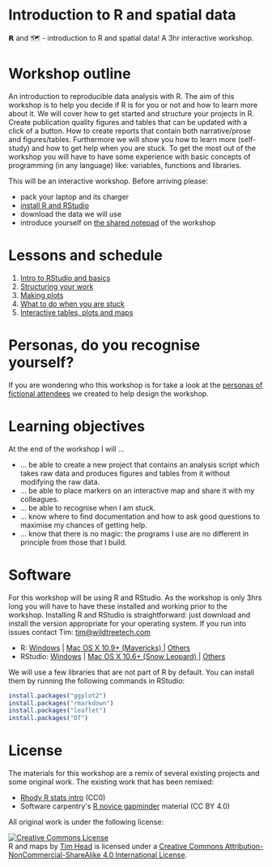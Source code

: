 # Introduction to R and spatial data
𝗥 and 🗺 - introduction to R and spatial data! A 3hr interactive workshop.


# Workshop outline

An introduction to reproducible data analysis with R. The aim of this
workshop is to help you decide if R is for you or not and how to learn
more about it. We will cover how to
get started and structure your projects in R. Create publication quality
figures and tables that can be updated with a click of a button. How to
create reports that contain both narrative/prose and figures/tables. Furthermore
we will show you how to learn more (self-study) and how to get help when
you are stuck. To get the most out of the workshop you will have to have
some experience with basic concepts of programming (in any language) like:
variables, functions and libraries.

This will be an interactive workshop. Before arriving please:

* pack your laptop and its charger
* [install R and RStudio](#software)
* download the data we will use
* introduce yourself on [the shared notepad](https://public.etherpad-mozilla.org/p/geong-r-and-maps-2016) of the workshop


# Lessons and schedule

1. [Intro to RStudio and basics](lessons/01-getting-started.Rmd)
1. [Structuring your work](lessons/02-getting-organised.Rmd)
1. [Making plots](lessons/03-plotting.Rmd)
1. [What to do when you are stuck](lessons/04-getting-help.Rmd)
1. [Interactive tables, plots and maps](lessons/05-interactive-maps.Rmd)


# Personas, do you recognise yourself?

If you are wondering who this workshop is for take a look at the [personas
of fictional attendees][personas] we created to help design the workshop.

[personas]: https://github.com/wildtreetech/r-and-maps/issues/1


# Learning objectives

At the end of the workshop I will ...

* ... be able to create a new project that contains an analysis script
  which takes raw data and produces figures and tables from it without
  modifying the raw data.
* ... be able to place markers on an interactive map and share it with
  my colleagues.
* ... be able to recognise when I am stuck.
* ... know where to find documentation and how to ask good questions to
  maximise my chances of getting help.
* ... know that there is no magic: the programs I use are no different
  in principle from those that I build.


# Software

For this workshop will be using R and RStudio. As the workshop is only 3hrs
long you will have to have these installed and working prior to the
workshop. Installing R and RStudio is straightforward: just download and
install the version appropriate for your operating system. If you run into
issues contact Tim: <tim@wildtreetech.com>

- R: [Windows](https://cran.r-project.org/bin/windows/base/R-3.3.1-win.exe) | [Mac OS X 10.9+ (Mavericks) ](https://cran.r-project.org/bin/macosx/R-3.3.1.pkg) |  [Others](https://cran.r-project.org/)
- RStudio: [Windows](https://download1.rstudio.org/RStudio-0.99.903.exe) | [Mac OS X 10.6+ (Snow Leopard) ](https://download1.rstudio.org/RStudio-0.99.903.dmg) |  [Others](https://www.rstudio.com/products/rstudio/download/)

We will use a few libraries that are not part of R by default. You can install
them by running the following commands in RStudio:

```R
install.packages("ggplot2")
install.packages("rmarkdown")
install.packages("leaflet")
install.packages("DT")
```


# License

The materials for this workshop are a remix of several existing projects and
some original work. The existing work that has been remixed:

* [Rhody R stats intro](https://github.com/rhodyrstats/intro_r_workshop) (CC0)
* Software carpentry's [R novice gapminder](https://github.com/swcarpentry/r-novice-gapminder)
  material (CC BY 4.0)

All original work is under the following license:

<a rel="license" href="http://creativecommons.org/licenses/by-nc-sa/4.0/"><img alt="Creative Commons License" style="border-width:0" src="https://i.creativecommons.org/l/by-nc-sa/4.0/80x15.png" /></a><br /><span xmlns:dct="http://purl.org/dc/terms/" property="dct:title">R and maps</span> by <a xmlns:cc="http://creativecommons.org/ns#" href="https://github.com/wildtreetech/ghbd" property="cc:attributionName" rel="cc:attributionURL">Tim Head</a> is licensed under a <a rel="license" href="http://creativecommons.org/licenses/by-nc-sa/4.0/">Creative Commons Attribution-NonCommercial-ShareAlike 4.0 International License</a>.
